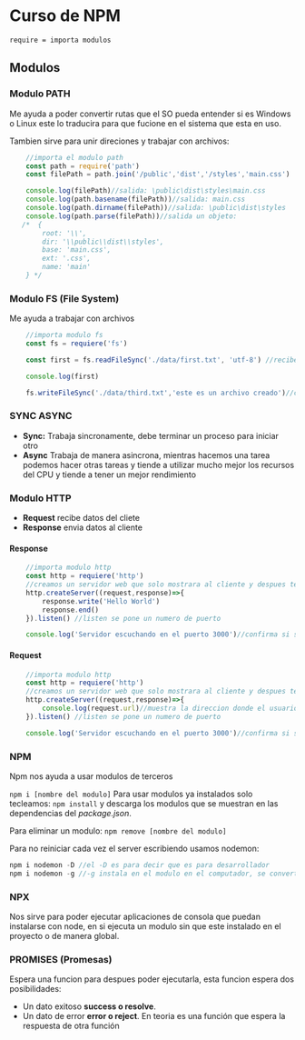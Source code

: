 # Curso de NPM

`require = importa modulos`

## Modulos

### Modulo PATH

Me ayuda a poder convertir rutas que el SO pueda entender si es Windows o Linux este lo traducira para que fucione en el sistema que esta en uso.

Tambien sirve para unir direciones y trabajar con archivos:

```javascript
    //importa el modulo path
    const path = require('path')
    const filePath = path.join('/public','dist','/styles','main.css')

    console.log(filePath)//salida: \public\dist\styles\main.css
    console.log(path.basename(filePath))//salida: main.css
    console.log(path.dirname(filePath))//salida: \public\dist\styles
    console.log(path.parse(filePath))//salida un objeto:
   /*  {
        root: '\\',
        dir: '\\public\\dist\\styles',
        base: 'main.css',
        ext: '.css',
        name: 'main'
    } */
```

### Modulo FS (File System)

Me ayuda a trabajar con archivos

```javascript
    //importa modulo fs
    const fs = requiere('fs')

    const first = fs.readFileSync('./data/first.txt', 'utf-8') //recibe una ruta para leer el archivo

    console.log(first)

    fs.writeFileSync('./data/third.txt','este es un archivo creado')//crea un archivo

```

### SYNC ASYNC

- **Sync:** Trabaja sincronamente, debe terminar un proceso para iniciar otro 
- **Async** Trabaja de manera asincrona, mientras hacemos una tarea podemos hacer otras tareas y tiende a utilizar mucho mejor los recursos del CPU y tiende a tener un mejor rendimiento 

### Modulo HTTP

- **Request** recibe datos del cliete 
- **Response** envia datos al cliente 

#### Response
```javascript
    //importa modulo http
    const http = requiere('http')
    //creamos un servidor web que solo mostrara al cliente y despues terminara 
    http.createServer((request,response)=>{
        response.write('Hello World')
        response.end()
    }).listen() //listen se pone un numero de puerto

    console.log('Servidor escuchando en el puerto 3000')//confirma si se creo el servidor en el puerto 3000
```

#### Request
```javascript
    //importa modulo http
    const http = requiere('http')
    //creamos un servidor web que solo mostrara al cliente y despues terminara 
    http.createServer((request,response)=>{
        console.log(request.url)//muestra la direccion donde el usuario ingreso por ejemplo: /home
    }).listen() //listen se pone un numero de puerto

    console.log('Servidor escuchando en el puerto 3000')//confirma si se creo el servidor en el puerto 3000
```

### NPM

Npm nos ayuda a usar modulos de terceros

```npm i [nombre del modulo]```
Para usar modulos ya instalados solo tecleamos:
```npm install```
y descarga los modulos que se muestran en las dependencias del *package.json*.

Para eliminar un modulo:
```npm remove [nombre del modulo]```

Para no reiniciar cada vez el server escribiendo usamos nodemon:
```javascript
npm i nodemon -D //el -D es para decir que es para desarrollador
npm i nodemon -g //-g instala en el modulo en el computador, se convertiria en un modulo global
```

### NPX

Nos sirve para poder ejecutar aplicaciones de consola que puedan instalarse con node, en  si ejecuta un modulo sin que este instalado en el proyecto o de manera global.

### PROMISES (Promesas)

Espera una funcion para despues poder ejecutarla, esta funcion espera dos posibilidades:
- Un dato exitoso **success o resolve**.
- Un dato de error **error o reject**.
En teoria es una función que espera la respuesta de otra función
